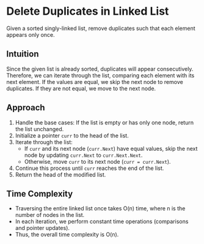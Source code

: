 # Delete Duplicates in Linked List 
Given a sorted singly-linked list, remove duplicates such that each element appears only once.

## Intuition
Since the given list is already sorted, duplicates will appear consecutively. Therefore, we can iterate through the list, comparing each element with its next element. If the values are equal, we skip the next node to remove duplicates. If they are not equal, we move to the next node.

## Approach
1. Handle the base cases: If the list is empty or has only one node, return the list unchanged.
2. Initialize a pointer `curr` to the head of the list.
3. Iterate through the list:
   - If `curr` and its next node (`curr.Next`) have equal values, skip the next node by updating `curr.Next` to `curr.Next.Next`.
   - Otherwise, move `curr` to its next node (`curr = curr.Next`).
4. Continue this process until `curr` reaches the end of the list.
5. Return the head of the modified list.

## Time Complexity
- Traversing the entire linked list once takes O(n) time, where n is the number of nodes in the list.
- In each iteration, we perform constant time operations (comparisons and pointer updates).
- Thus, the overall time complexity is O(n).

